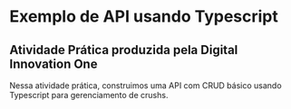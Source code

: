 # Exemplo de API usando Typescript

## Atividade Prática produzida pela Digital Innovation One

Nessa atividade prática, construimos uma API com CRUD básico usando Typescript para gerenciamento de crushs.
